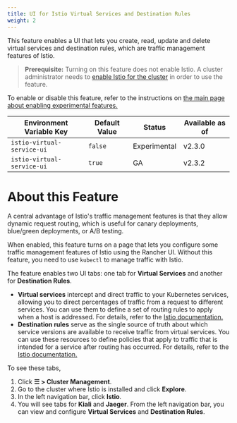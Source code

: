 ```yaml
---
title: UI for Istio Virtual Services and Destination Rules
weight: 2
---
```


This feature enables a UI that lets you create, read, update and delete virtual services and destination rules, which are traffic management features of Istio.

> **Prerequisite:** Turning on this feature does not enable Istio. A cluster administrator needs to [enable Istio for the cluster]({{<baseurl>}}/rancher/v2.6/en/istio/setup) in order to use the feature.

To enable or disable this feature, refer to the instructions on [the main page about enabling experimental features.]({{<baseurl>}}/rancher/v2.6/en/installation/options/feature-flags/)

Environment Variable Key | Default Value | Status | Available as of
---|---|---|---
`istio-virtual-service-ui` |`false` |  Experimental | v2.3.0
`istio-virtual-service-ui` | `true` | GA                    | v2.3.2

# About this Feature

A central advantage of Istio's traffic management features is that they allow dynamic request routing, which is useful for canary deployments, blue/green deployments, or A/B testing.

When enabled, this feature turns on a page that lets you configure some traffic management features of Istio using the Rancher UI. Without this feature, you need to use `kubectl` to manage traffic with Istio.

The feature enables two UI tabs: one tab for **Virtual Services** and another for **Destination Rules**. 

- **Virtual services** intercept and direct traffic to your Kubernetes services, allowing you to direct percentages of traffic from a request to different services. You can use them to define a set of routing rules to apply when a host is addressed. For details, refer to the [Istio documentation.](https://istio.io/docs/reference/config/networking/v1alpha3/virtual-service/)
- **Destination rules** serve as the single source of truth about which service versions are available to receive traffic from virtual services. You can use these resources to define policies that apply to traffic that is intended for a service after routing has occurred. For details, refer to the [Istio documentation.](https://istio.io/docs/reference/config/networking/v1alpha3/destination-rule)

To see these tabs,

1.  Click **☰ > Cluster Management**.
1. Go to the cluster where Istio is installed and click **Explore**.
1. In the left navigation bar, click **Istio**.
1. You will see tabs for **Kiali** and **Jaeger**. From the left navigation bar, you can view and configure **Virtual Services** and **Destination Rules**.
